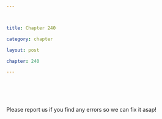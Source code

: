 ```yaml
---



title: Chapter 240

category: chapter

layout: post

chapter: 240

---
```




<br><br><br><br>
Please report us if you find any errors so we can fix it asap!